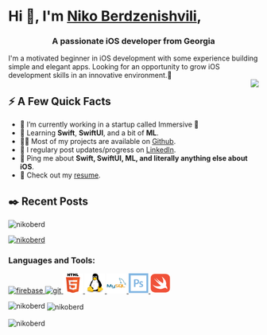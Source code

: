 <h1 align="left">Hi 👋, I'm <a href="https://www.linkedin.com/in/niko-berd/">Niko Berdzenishvili</a>, 
<h3 align="center">A passionate iOS developer from Georgia</h3></h1>

<div align="left">I'm a motivated beginner in iOS development with some experience building simple and elegant apps. Looking for an opportunity to grow iOS development skills in an innovative environment.🌁</div>  

<img align="right" src="https://media1.giphy.com/media/13HgwGsXF0aiGY/giphy.gif" />

<h2>⚡️ A Few Quick Facts</h2>
<ul>
<li>🔭 I’m currently working in a startup called Immersive 🌠</li>
<li>🧐 Learning <strong>Swift</strong>, <strong>SwiftUI</strong>, and a bit of <strong>ML</strong>.</li>
<li>👨‍💻 Most of my projects are available on <a href="https://github.com/NikoBerd">Github</a>.</li>
<li>📝 I regulary post updates/progress on <a href="https://www.linkedin.com/in/niko-berd/">LinkedIn</a>.</li>
<li>💬 Ping me about <strong>Swift, SwiftUI, ML, and literally anything else about iOS</strong>.</li>
<li>📙 Check out my <a href="https://www.linkedin.com/posts/niko-berd_curriculum-vitae-activity-7034219829901336577-8hgc?utm_source=share&utm_medium=member_desktop">resume</a>.</li>
</ul>
<h2>✒️ Recent Posts</h2>

<p align="left"> <img src="https://komarev.com/ghpvc/?username=nikoberd&label=Profile%20views&color=0e75b6&style=flat" alt="nikoberd" /> </p>

<p align="left"> <a href="https://github.com/ryo-ma/github-profile-trophy"><img src="https://github-profile-trophy.vercel.app/?username=nikoberd" alt="nikoberd" /></a> </p>

<h3 align="left">Languages and Tools:</h3>
<p align="left"> <a href="https://firebase.google.com/" target="_blank" rel="noreferrer"> <img src="https://www.vectorlogo.zone/logos/firebase/firebase-icon.svg" alt="firebase" width="40" height="40"/> </a> <a href="https://git-scm.com/" target="_blank" rel="noreferrer"> <img src="https://www.vectorlogo.zone/logos/git-scm/git-scm-icon.svg" alt="git" width="40" height="40"/> </a> <a href="https://www.w3.org/html/" target="_blank" rel="noreferrer"> <img src="https://raw.githubusercontent.com/devicons/devicon/master/icons/html5/html5-original-wordmark.svg" alt="html5" width="40" height="40"/> </a> <a href="https://www.linux.org/" target="_blank" rel="noreferrer"> <img src="https://raw.githubusercontent.com/devicons/devicon/master/icons/linux/linux-original.svg" alt="linux" width="40" height="40"/> </a> <a href="https://www.mysql.com/" target="_blank" rel="noreferrer"> <img src="https://raw.githubusercontent.com/devicons/devicon/master/icons/mysql/mysql-original-wordmark.svg" alt="mysql" width="40" height="40"/> </a> <a href="https://www.photoshop.com/en" target="_blank" rel="noreferrer"> <img src="https://raw.githubusercontent.com/devicons/devicon/master/icons/photoshop/photoshop-line.svg" alt="photoshop" width="40" height="40"/> </a> <a href="https://developer.apple.com/swift/" target="_blank" rel="noreferrer"> <img src="https://raw.githubusercontent.com/devicons/devicon/master/icons/swift/swift-original.svg" alt="swift" width="40" height="40"/> </a> </p>

<p><img align="left" src="https://github-readme-stats.vercel.app/api/top-langs?username=nikoberd&show_icons=true&locale=en&layout=compact" alt="nikoberd" /></p>

<p>&nbsp;<img align="center" src="https://github-readme-stats.vercel.app/api?username=nikoberd&show_icons=true&locale=en" alt="nikoberd" /></p>

<p><img align="center" src="https://github-readme-streak-stats.herokuapp.com/?user=nikoberd&" alt="nikoberd" /></p>
